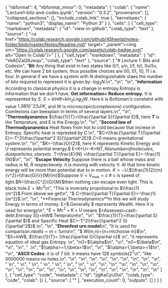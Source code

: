 {
  "nbformat": 4,
  "nbformat_minor": 0,
  "metadata": {
    "colab": {
      "name": "Lecture1-bits-and-codes.ipynb",
      "version": "0.3.2",
      "provenance": [],
      "collapsed_sections": [],
      "include_colab_link": true
    },
    "kernelspec": {
      "name": "python3",
      "display_name": "Python 3"
    }
  },
  "cells": [
    {
      "cell_type": "markdown",
      "metadata": {
        "id": "view-in-github",
        "colab_type": "text"
      },
      "source": [
        "<a href=\"https://colab.research.google.com/github/4Sheetal/notes-folder/blob/master/Notes/Readme.md\" target=\"_parent\"><img src=\"https://colab.research.google.com/assets/colab-badge.svg\" alt=\"Open In Colab\"/></a>"
      ]
    },
    {
      "cell_type": "markdown",
      "metadata": {
        "id": "VeADZaQ9Jwqu",
        "colab_type": "text"
      },
      "source": [
        "# Lecture 1: Bits and Codes\n",
        "**Bit** Any thing that exist in two states like 0/1, y/n, t/f, h/l, 0v/5v, etc. We can have 2 bit system, thus possible choices are 00, 01, 10, 11 i.e. four. In general if we have a system with N distinguishable staes the number of bits required to represent it is given by: $log_2N$.\n",
        "\n",
        "\n",
        "**Information** According to classical physics it is a change in entropy.Entropy is information that we don't have. **Get information= Reduce entropy.** It is represented by *S*. $S=klnW$=$kln_2Log_2W$. Here k is Boltzman's constatnt with value $1.3810^-23 J/K$, and W is microscopic(complexions) configuration. Comlexions can beexplain in terms of several layers.\n",
        "\n",
        "**Thermodyanamics** $\\frac{1}{T}=\\frac{\\partial S}{\\partial E}$, here **_T_** is the Temprature, and E is the Energy.\n",
        "\n",
        "**Second law of Thermodyananmics** Heat flows from hot to cold because that increse in Entropy. Specific heat is represted by *C*.\n",
        "$C=\\frac{\\partial T}{\\partial E}=-T^2\\frac{\\partial^2 S}{\\partial^2E}$ *C*<0 means gravitational system.\n",
        "\n",
        "$K=-\\frac{U}{2}$, here K represents Kinetic Energy and U represents potential energy.$ E=K+U=-K=NT$, N is number of molecules, dust particles, stars etc.$ T=\\frac{E}{N} =\\frac{\\partial T}{\\partial E}=-\\frac{1}{N}$\n",
        "\n",
        "**Escape Velocity** Suppose there is a ball whose mass and radius is M, R respectievely. it is moving with velocity V. At that time kinetic energy will be more than potential due to in motion. $K>-U$;$\\frac{1}{2}{m}{v^2}>\\frac{G}{r}{M}{m}$Suppose $V < V_{max}=c$ # c is  speed of light.$R<\\frac{C^2}{G}{M}$then nothing can escape even light. This is black hole.$E={M}{c^2}$\n",
        "This is  inversely propotional to $\\frac{1}{m^2}$.From above we get\n",
        "$ C=\\frac{\\partial T}{\\partial E}=-\\frac{1}{m^2}$.\n",
        "\n",
        "**Financial Thermodynamics**In this we will study Energy in terms of money. E=$.Generally $ represents Wealth. Here it is uesd for energy\n",
        "$E=Mc^2+K+U$ means $=Assesest+cash-debt.Entropy $S($)=lnW$.Temprature\n",
        "\n",
        "$\\frac{1}{T}=\\frac{\\partial S}{\\partial $}$ and Specific Heat $C=-T^2\\frac{\\partial^2 S}{\\partial^2$}$.\n",
        "\n",
        "**Ehrenfest urn model**\n",
        "It is uesd for comparison.$n balls= m+1 urns$\n",
        "$ W(m,n)={n+m\\choose m}$\n",
        "$S=lnW$, $\\frac{1}{T}= \\frac{\\partial S}{\\partial n}$ \n",
        "it represents equation of ideal gas Entropy. \n",
        "$n($)~$\\alpha$\n",
        "\n",
        "$n($)~$\\beta$\n",
        "\n",
        "\n",
        " .\n",
        "$\\alpha>=1,\\beta>1$\n",
        "\n",
        "$\\alpha>1,\\beta>=1$\n",
        "\n",
        "**ASCII Codes**: it is of 7 bit. it means have 128 symbols($2^7$\n",
        "like 0000000 means no holes.\n",
        "\n",
        "\n",
        "\n",
        "\n",
        "\n",
        "\n",
        "\n",
        "\n",
        "\n",
        " \n",
        " \n",
        " \n",
        " \n",
        " \n",
        " \n",
        " \n",
        " \n",
        "\n",
        "\n",
        "\n",
        "\n",
        "\n",
        "\n",
        "\n",
        "\n",
        "\n",
        "\n",
        "\n",
        "\n",
        "\n",
        "\n",
        "\n",
        "\n",
        "\n",
        "\n",
        "\n",
        "\n",
        "\n"
      ]
    },
    {
      "cell_type": "code",
      "metadata": {
        "id": "jigKaCylJ0ol",
        "colab_type": "code",
        "colab": {}
      },
      "source": [
        ""
      ],
      "execution_count": 0,
      "outputs": []
    }
  ]
}